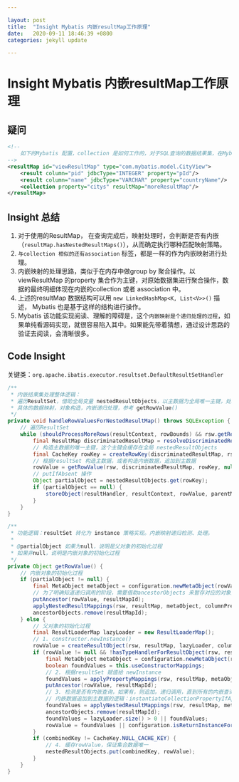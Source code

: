 ```yaml
---

layout: post
title:  "Insight Mybatis 内嵌resultMap工作原理"
date:   2020-09-11 18:46:39 +0800
categories: jekyll update

---
```


# Insight Mybatis 内嵌resultMap工作原理

## 疑问

```xml
<!--
    如下的Mybatis 配置，collection 是如何工作的，对于SQL查询的数据结果集，在Mybatis 映射生成对象时，怎样组装的？
-->
<resultMap id="viewResultMap" type="com.mybatis.model.CityView">
    <result column="pid" jdbcType="INTEGER" property="pId"/>
    <result column="name" jdbcType="VARCHAR" property="countryName"/>
    <collection property="citys" resultMap="moreResultMap"/>
</resultMap>
```

## Insight 总结

1. 对于使用的ResultMap， 在查询完成后，映射处理时，会判断是否有内嵌（`resultMap.hasNestedResultMaps()`），从而确定执行哪种匹配映射策略。
2. `与collection 相似的还有association` 标签，都是一样的作为内嵌映射进行处理。
3. 内嵌映射的处理思路，类似于在内存中做group by 聚合操作。以viewResultMap 的property 集合作为主键，对原始数据集进行聚合操作，数据的最终明细体现在内嵌的collection 或者 association 中。
4. 上述的resultMap 数据结构可以用 `new LinkedHashMap<K, List<V>>()` 描述， Mybatis 也是基于这样的结构进行操作。
5. Mybatis 该功能实现阅读、理解的障碍是，这个`内嵌映射是个递归处理的过程`，如果单纯看源码实现，就很容易陷入其中。如果能先带着猜想，通过设计思路的验证去阅读，会清晰很多。

## Code Insight

关键类：`org.apache.ibatis.executor.resultset.DefaultResultSetHandler`

```java
/**
 * 内嵌结果集处理整体逻辑：
 * 遍历ResultSet，借助全局变量 nestedResultObjects，以主数据为全局唯一主键，处理带有内嵌配置的结果集。类似于在内存中做group by 聚合操作。
 * 具体的数据映射，对象构造，内嵌递归处理，参考 getRowValue()
 */
private void handleRowValuesForNestedResultMap() throws SQLException {
    // 遍历ResultSet
    while (shouldProcessMoreRows(resultContext, rowBounds) && rsw.getResultSet().next()) {
        final ResultMap discriminatedResultMap = resolveDiscriminatedResultMap(rsw.getResultSet(), resultMap, null);
        // 构造主数据的唯一主键，这个主键会缓存在全局 nestedResultObjects
        final CacheKey rowKey = createRowKey(discriminatedResultMap, rsw, null);
        // 根据resultSet 构造主数据，或者构造内嵌数据，追加到主数据
        rowValue = getRowValue(rsw, discriminatedResultMap, rowKey, null, partialObject);
        // putIfAbsent 操作
        Object partialObject = nestedResultObjects.get(rowKey);
        if (partialObject == null) {
            storeObject(resultHandler, resultContext, rowValue, parentMapping, rsw.getResultSet());
        }
    }
}
```

```java
/**
 * 功能逻辑：resultSet 转化为 instance 策略实现。内嵌映射递归检测、处理。
 *
 * @partialObject 如果为null，说明是父对象的初始化过程
 * 如果非null，说明是内嵌对象的初始化过程
 */
private Object getRowValue() {
    // 内嵌对象的初始化过程
    if (partialObject != null) {
        final MetaObject metaObject = configuration.newMetaObject(rowValue);
        // 为了明确知道递归调用的阶段，需要借助ancestorObjects 来暂存对应的对象实例。递归完后remove。
        putAncestor(rowValue, resultMapId);
        applyNestedResultMappings(rsw, resultMap, metaObject, columnPrefix, combinedKey, false);
        ancestorObjects.remove(resultMapId);
    } else {
        // 父对象的初始化过程
        final ResultLoaderMap lazyLoader = new ResultLoaderMap();
        // 1. constructor.newInstance() 
        rowValue = createResultObject(rsw, resultMap, lazyLoader, columnPrefix);
        if (rowValue != null && !hasTypeHandlerForResultObject(rsw, resultMap.getType())) {
            final MetaObject metaObject = configuration.newMetaObject(rowValue);
            boolean foundValues = this.useConstructorMappings;
            // 2. 根据resultSet 赋值给 newInstance
            foundValues = applyPropertyMappings(rsw, resultMap, metaObject, lazyLoader, columnPrefix) || foundValues;
            putAncestor(rowValue, resultMapId);
            // 3. 检测是否有内嵌查询，如果有，则追加。递归调用，直到所有的内嵌查询查询完成。
            // 内嵌数据追加到主数据的逻辑：instantiateCollectionPropertyIfAppropriate -> 内嵌查询getRowValue() -> linkObjects
            foundValues = applyNestedResultMappings(rsw, resultMap, metaObject, columnPrefix, combinedKey, true) || foundValues;
            ancestorObjects.remove(resultMapId);
            foundValues = lazyLoader.size() > 0 || foundValues;
            rowValue = foundValues || configuration.isReturnInstanceForEmptyRow() ? rowValue : null;
        }
        if (combinedKey != CacheKey.NULL_CACHE_KEY) {
            // 4. 缓存rowValue，保证集合数据唯一
            nestedResultObjects.put(combinedKey, rowValue);
        }
    }
}
```
